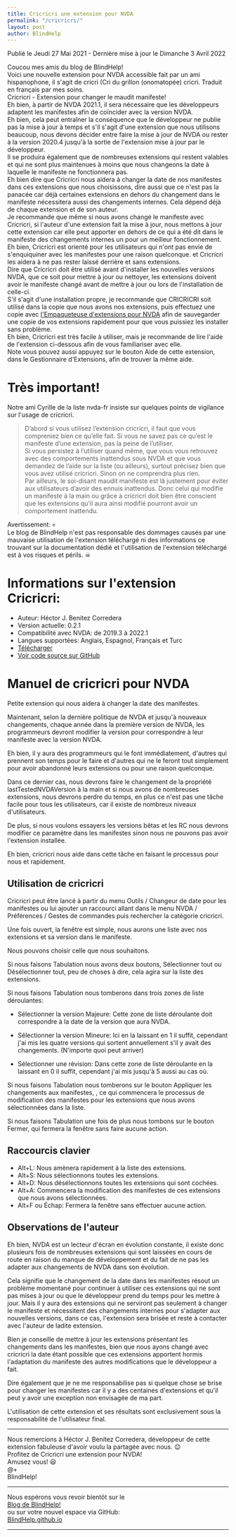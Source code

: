 ```yaml
---
title: Cricricri une extension pour NVDA
permalink: "/cricricri/"
layout: post
author: BlindHelp
---
```


<footer>Publié le Jeudi 27 Mai 2021 - Dernière mise à jour le Dimanche 3 Avril 2022</footer>


Coucou mes amis du blog de BlindHelp!    
Voici une nouvelle extension  pour NVDA accessible fait  par un ami hispanophone, il s'agit de cricri (Cri du grillon (onomatopée) cricri. Traduit en français par mes soins.    
Cricricri - Extension pour changer le maudit manifeste!    
Eh bien, à partir de NVDA 2021.1, il sera nécessaire que les développeurs adaptent les manifestes afin de  coïncider avec la version NVDA.    
Eh bien, cela peut entraîner la conséquence que le développeur ne publie pas la mise à jour à temps et s'il s'agit d'une extension que nous utilisons beaucoup, nous devons décider entre faire la mise à jour de NVDA ou rester à la version  2020.4 jusqu'à la  sortie de l'extension mise à jour par le développeur.    
Il se produira également que de nombreuses extensions qui restent valables et qui ne sont plus maintenues à moins que nous changeons la date à laquelle le manifeste ne fonctionnera pas.    
Eh bien dire que Cricricri nous aidera à changer la date de nos manifestes dans ces extensions que nous choisissons, dire aussi que ce n'est pas la panacée car déjà certaines extensions en dehors du changement dans le manifeste nécessitera aussi des changements internes. Cela dépend déjà de chaque extension et de son auteur.    
Je recommande que même si nous avons changé le manifeste avec Cricricri, si l'auteur d'une extension fait la mise à jour, nous mettons à jour cette extension car elle peut apporter en dehors de ce qui a été dit dans le manifeste des changements internes un pour un meilleur fonctionnement.    
Eh bien, Cricricri est orienté  pour les utilisateurs qui n'ont pas envie de s'enquiquiner avec les manifestes pour une raison quelconque. et Cricricri les aidera à ne pas rester laissé derrière et sans extensions.    
Dire que Cricricri doit être utilisé avant d'installer les nouvelles versions NVDA, que ce soit pour mettre à jour ou nettoyer, les extensions doivent avoir le manifeste changé avant de mettre à jour ou lors de l'installation de celle-ci.  
S'il s'agit d'une installation propre, je recommande que CRICRICRI soit utilisé dans la copie que nous avons nos extensions, puis effectuez une copie avec [l'Empaqueteuse d'extensions pour NVDA](https://blindhelp.github.io/addonPackager/) afin de sauvegarder une copie de vos extensions rapidement pour que vous puissiez les installer sans problème.    
Eh bien, Cricricri est très facile à utiliser, mais je recommande de lire l'aide de l'extension ci-dessous afin de vous familiariser avec elle.    
Note vous pouvez aussi appuyez sur le bouton Aide de cette extension, dans le Gestionnaire d'Extensions, afin de trouver la même aide.    

# Très important! #

Notre ami Cyrille de la liste nvda-fr insiste sur quelques points de vigilance sur l'usage de cricricri.  


> D’abord si vous utilisez l’extension cricricri, il faut que vous compreniez bien ce qu’elle fait. Si vous ne savez pas ce qu’est le manifeste d’une extension, pas la peine de l’utiliser.  
Si vous persistez à l’utiliser quand même, que vous vous retrouvez avec des comportements inattendus sous NVDA et que vous demandez de l’aide sur la liste (ou ailleurs), surtout précisez bien que vous avez utilisé cricricri. Sinon on ne comprendra plus rien.  
Par ailleurs, le soi-disant maudit manifeste est là justement pour éviter aux utilisateurs d’avoir des ennuis inattendus. Donc celui qui modifie un manifeste à la main ou grâce à cricricri doit bien être conscient que les extensions qu’il aura ainsi modifié pourront avoir un comportement inattendu.  


Avertissement: 💀  
Le blog de BlindHelp n'est pas responsable des dommages causés par une mauvaise utilisation de l'extension téléchargé ni des informations ce trouvant sur la documentation dédié et l'utilisation de l'extension téléchargé est à vos risques et périls. ☠  

# Informations sur l'extension  Cricricri: #

* Auteur: <span lang="es">Héctor J. Benítez Corredera</span>
* Version actuelle: 0.2.1
* Compatibilité avec NVDA: de 2019.3 à 2022.1
* Langues supportées: Anglais, Espagnol, Français et Turc
* [Télécharger](https://nvda.es/files/get.php?file=cricricri)
* [Voir code source sur GitHub](https://github.com/hxebolax/cricricri-para-NVDA)

# Manuel de cricricri pour NVDA

Petite extension qui nous aidera à changer la date des manifestes.

Maintenant, selon la dernière politique de NVDA et jusqu'à nouveaux changements, chaque année dans la première version de NVDA, les programmeurs devront modifier la version pour correspondre à leur manifeste avec la version NVDA.

Eh bien, il y aura des programmeurs qui le font immédiatement, d'autres qui prennent son temps pour le faire et d'autres qui ne le feront tout simplement pour avoir abandonné leurs extensions ou pour une raison quelconque.

Dans ce dernier cas, nous devrons faire le changement de la propriété lastTestedNVDAVersion à la main et si nous avons de nombreuses extensions, nous devrons perdre du temps, en plus ce n'est pas une tâche facile pour tous les utilisateurs, car il existe de nombreux niveaux d'utilisateurs.

De plus, si nous voulons essayers les versions bêtas et les RC nous devrons modifier ce paramètre dans les manifestes sinon nous ne pouvons pas avoir l'extension installée.

Eh bien, cricricri nous aide dans cette tâche en faisant le processus pour nous et rapidement.

## Utilisation de cricricri

Cricricri peut être lancé à partir du menu Outils / Changeur de date pour les manifestes ou lui ajouter un raccourci allant dans le menu NVDA / Préférences / Gestes de commandes puis rechercher  la catégorie cricricri.

Une fois ouvert, la fenêtre est simple, nous aurons une liste avec nos extensions et sa version dans le manifeste.

Nous pouvons choisir celle que nous souhaitons.

Si nous faisons Tabulation nous avons deux boutons, Sélectionner tout ou Désélectionner tout, peu de choses à dire, cela agira sur la liste des extensions.

Si nous faisons Tabulation nous tomberons dans trois zones de liste déroulantes:

* Sélectionner la version Majeure: Cette zone de liste déroulante  doit correspondre à la date de la version que aura NVDA.

* Sélectionner la version Mineure: Ici en la laissant en 1 il suffit, cependant j'ai mis les quatre versions qui sortent annuellement s'il y avait des changements. (N'importe quoi peut arriver)

* Sélectionner une révision: Dans cette zone de liste déroulante en la laissant en 0 il suffit, cependant j'ai mis  jusqu'à 5 aussi au cas où.

Si nous faisons Tabulation nous tomberons sur le bouton Appliquer les changements aux manifestes, , ce qui commencera le processus  de modification des manifestes pour les extensions que nous avons sélectionnées dans la liste.

Si nous faisons Tabulation une fois de plus nous tombons sur le bouton Fermer, qui fermera la fenêtre sans faire aucune action.

## Raccourcis clavier

* Alt+L: Nous amènera rapidement à la liste des extensions.
* Alt+S: Nous sélectionnons toutes les extensions.
* Alt+D: Nous désélectionnons toutes les extensions qui sont cochées.
* Alt+A: Commencera la modification des manifestes de ces extensions que nous avons sélectionnées.
* Alt+F ou Échap: Fermera  la fenêtre sans effectuer aucune action.

## Observations de l'auteur

Eh bien, NVDA est un lecteur d'écran en évolution constante, il existe donc plusieurs fois de nombreuses extensions qui sont laissées en cours de route en raison du manque de développement et du fait de ne pas les adapter aux changements de NVDA dans son évolution.

Cela signifie que le changement de la date dans les manifestes résout un problème momentané pour continuer à utiliser ces extensions qui ne sont pas mises à jour ou que le développeur prend du temps pour les mettre à jour. Mais il y aura des extensions qui ne serviront pas seulement à changer le manifeste et nécessitent des changements internes  pour s'adapter aux nouvelles versions, dans ce cas, l'extension sera brisée et reste à contacter avec l'auteur de ladite extension.

Bien je conseille de mettre à jour les extensions présentant les changements dans les manifestes, bien que nous ayons changé avec cricricri la date étant possible que ces extensions apportent hormis l'adaptation du manifeste des autres modifications que le développeur a fait.

Dire également que je ne me responsabilise pas si quelque chose se brise pour changer les manifestes car il y a des centaines d'extensions et qu'il peut y avoir une exception non envisagée de ma part.

L'utilisation de cette extension et ses résultats sont exclusivement sous la responsabilité de l'utilisateur final.


---


Nous remercions à <span lang="es">Héctor J. Benítez Corredera</span>, développeur de cette extension fabuleuse d'avoir voulu la partagée  avec nous. 😉    
Profitez de Cricricri une extension pour NVDA!    
Amusez vous! 😃    
@+    
BlindHelp!    

---

Nous espérons vous revoir bientôt sur le      
[Blog de BlindHelp!](http://blindhelp.blogspot.fr/)                    
ou sur  votre nouvel espace via GitHub:                     
[BlindHelp.github.io](https://blindhelp.github.io)                    

---